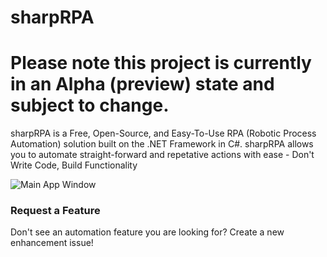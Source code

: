 
# sharpRPA
# Please note this project is currently in an Alpha (preview) state and subject to change.
sharpRPA is a Free, Open-Source, and Easy-To-Use RPA (Robotic Process Automation) solution built on the .NET Framework in C#.  sharpRPA allows you to automate straight-forward and repetative actions with ease - Don't Write Code, Build Functionality

![Main App Window](https://camo.githubusercontent.com/532bcd89e42f374c63189d6694348fbf76236e86/68747470733a2f2f692e696d6775722e636f6d2f767a51333832682e706e67)

### Request a Feature
Don't see an automation feature you are looking for?  Create a new enhancement issue!


